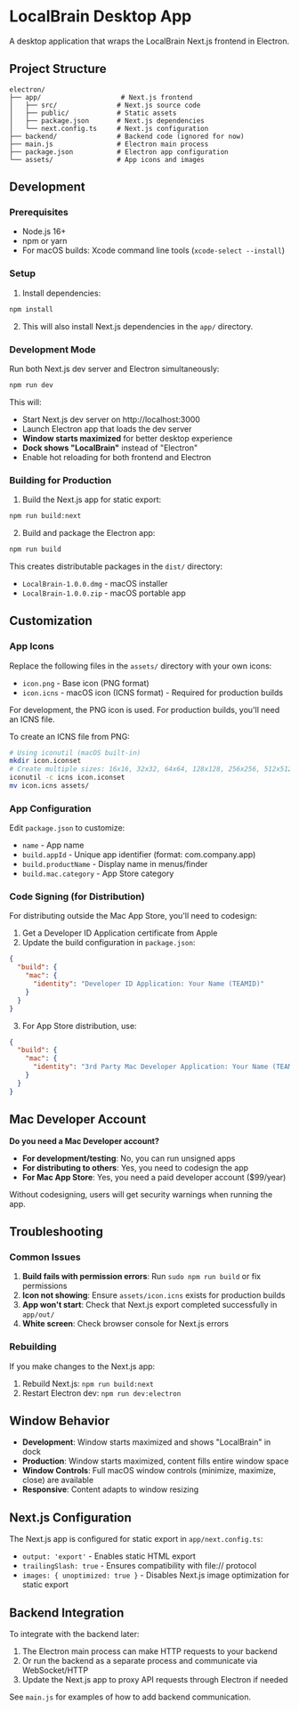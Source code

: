 # LocalBrain Desktop App

A desktop application that wraps the LocalBrain Next.js frontend in Electron.

## Project Structure

```
electron/
├── app/                    # Next.js frontend
│   ├── src/               # Next.js source code
│   ├── public/            # Static assets
│   ├── package.json       # Next.js dependencies
│   └── next.config.ts     # Next.js configuration
├── backend/               # Backend code (ignored for now)
├── main.js                # Electron main process
├── package.json           # Electron app configuration
└── assets/                # App icons and images
```

## Development

### Prerequisites

- Node.js 16+
- npm or yarn
- For macOS builds: Xcode command line tools (`xcode-select --install`)

### Setup

1. Install dependencies:
```bash
npm install
```

2. This will also install Next.js dependencies in the `app/` directory.

### Development Mode

Run both Next.js dev server and Electron simultaneously:

```bash
npm run dev
```

This will:
- Start Next.js dev server on http://localhost:3000
- Launch Electron app that loads the dev server
- **Window starts maximized** for better desktop experience
- **Dock shows "LocalBrain"** instead of "Electron"
- Enable hot reloading for both frontend and Electron

### Building for Production

1. Build the Next.js app for static export:
```bash
npm run build:next
```

2. Build and package the Electron app:
```bash
npm run build
```

This creates distributable packages in the `dist/` directory:
- `LocalBrain-1.0.0.dmg` - macOS installer
- `LocalBrain-1.0.0.zip` - macOS portable app

## Customization

### App Icons

Replace the following files in the `assets/` directory with your own icons:

- `icon.png` - Base icon (PNG format)
- `icon.icns` - macOS icon (ICNS format) - Required for production builds

For development, the PNG icon is used. For production builds, you'll need an ICNS file.

To create an ICNS file from PNG:
```bash
# Using iconutil (macOS built-in)
mkdir icon.iconset
# Create multiple sizes: 16x16, 32x32, 64x64, 128x128, 256x256, 512x512, 1024x1024
iconutil -c icns icon.iconset
mv icon.icns assets/
```

### App Configuration

Edit `package.json` to customize:

- `name` - App name
- `build.appId` - Unique app identifier (format: com.company.app)
- `build.productName` - Display name in menus/finder
- `build.mac.category` - App Store category

### Code Signing (for Distribution)

For distributing outside the Mac App Store, you'll need to codesign:

1. Get a Developer ID Application certificate from Apple
2. Update the build configuration in `package.json`:
```json
{
  "build": {
    "mac": {
      "identity": "Developer ID Application: Your Name (TEAMID)"
    }
  }
}
```

3. For App Store distribution, use:
```json
{
  "build": {
    "mac": {
      "identity": "3rd Party Mac Developer Application: Your Name (TEAMID)"
    }
  }
}
```

## Mac Developer Account

**Do you need a Mac Developer account?**

- **For development/testing**: No, you can run unsigned apps
- **For distributing to others**: Yes, you need to codesign the app
- **For Mac App Store**: Yes, you need a paid developer account ($99/year)

Without codesigning, users will get security warnings when running the app.

## Troubleshooting

### Common Issues

1. **Build fails with permission errors**: Run `sudo npm run build` or fix permissions
2. **Icon not showing**: Ensure `assets/icon.icns` exists for production builds
3. **App won't start**: Check that Next.js export completed successfully in `app/out/`
4. **White screen**: Check browser console for Next.js errors

### Rebuilding

If you make changes to the Next.js app:

1. Rebuild Next.js: `npm run build:next`
2. Restart Electron dev: `npm run dev:electron`

## Window Behavior

- **Development**: Window starts maximized and shows "LocalBrain" in dock
- **Production**: Window starts maximized, content fills entire window space
- **Window Controls**: Full macOS window controls (minimize, maximize, close) are available
- **Responsive**: Content adapts to window resizing

## Next.js Configuration

The Next.js app is configured for static export in `app/next.config.ts`:

- `output: 'export'` - Enables static HTML export
- `trailingSlash: true` - Ensures compatibility with file:// protocol
- `images: { unoptimized: true }` - Disables Next.js image optimization for static export

## Backend Integration

To integrate with the backend later:

1. The Electron main process can make HTTP requests to your backend
2. Or run the backend as a separate process and communicate via WebSocket/HTTP
3. Update the Next.js app to proxy API requests through Electron if needed

See `main.js` for examples of how to add backend communication.
